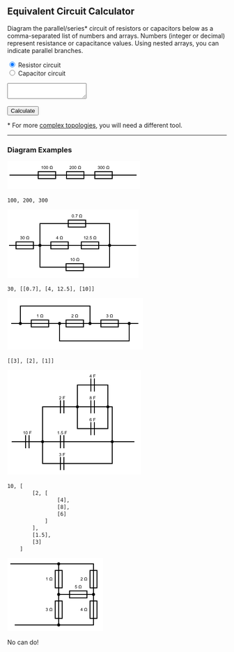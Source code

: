 <script src="js/analytics.js"></script>
<script src="js/fraction.js"></script>
<script src="js/circuitry.js"></script>
<link rel="stylesheet" href="css/index.css">

## Equivalent Circuit Calculator

Diagram the parallel/series\* circuit of resistors or capacitors below as a comma-separated list of numbers and arrays. Numbers (integer or decimal) represent resistance or capacitance values. Using nested arrays, you can indicate parallel branches. 

<p>
<form>
    <input type="radio" checked="checked" name="component" value="resistor">&nbsp;Resistor circuit<br>
    <input type="radio" name="component" value="capacitor">&nbsp;Capacitor circuit
</form>
</p>

<textarea id="circuit"></textarea>

<button type="button" value="calculate" id="calculate">Calculate</button>

<p id="solution"></p>

\* For more [complex topologies](https://en.wikipedia.org/wiki/Topology_(electrical_circuits)), you will need a different tool.

---

### Diagram Examples

<img src="img/circuit1.png">

    100, 200, 300

<img src="img/circuit2.png">

    30, [[0.7], [4, 12.5], [10]]

<img src="img/circuit3.png">

    [[3], [2], [1]]

<img src="img/circuit4.png">

    10, [
            [2, [
                    [4], 
                    [8], 
                    [6]
                ]
            ], 
            [1.5], 
            [3]
        ]

<img src="img/circuit5.png">

No can do!

<script src="js/ui.js"></script>
